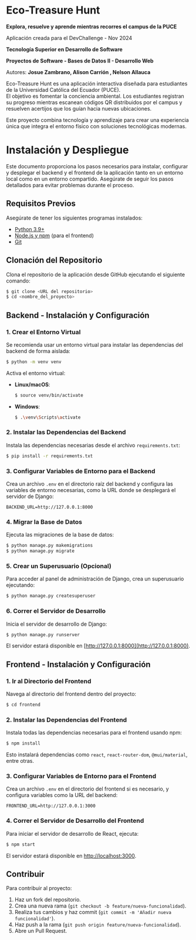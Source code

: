 # Eco-Treasure Hunt
**Explora, resuelve y aprende mientras recorres el campus de la PUCE** 

Aplicación creada para el DevChallenge - Nov 2024

**Tecnología Superior en Desarrollo de Software**

**Proyectos de Software - Bases de Datos II - Desarrollo Web**

Autores: **Josue Zambrano, Alison Carrión , Nelson Allauca**


Eco-Treasure Hunt es una aplicación interactiva diseñada para estudiantes de la Universidad Católica del Ecuador (PUCE).  
El objetivo es fomentar la conciencia ambiental. Los estudiantes registran su progreso mientras escanean códigos QR distribuidos por el campus y resuelven acertijos que los guían hacia nuevas ubicaciones.  

Este proyecto combina tecnología y aprendizaje para crear una experiencia única que integra el entorno físico con soluciones tecnológicas modernas.


# Instalación y Despliegue

Este documento proporciona los pasos necesarios para instalar, configurar y desplegar el backend y el frontend de la aplicación tanto en un entorno local como en un entorno compartido. Asegúrate de seguir los pasos detallados para evitar problemas durante el proceso.

## Requisitos Previos

Asegúrate de tener los siguientes programas instalados:

- [Python 3.9+](https://www.python.org/downloads/)
- [Node.js y npm](https://nodejs.org/en/download/) (para el frontend)
- [Git](https://git-scm.com/)

## Clonación del Repositorio

Clona el repositorio de la aplicación desde GitHub ejecutando el siguiente comando:

```bash
$ git clone <URL del repositorio>
$ cd <nombre_del_proyecto>
```

## Backend - Instalación y Configuración

### 1. Crear el Entorno Virtual

Se recomienda usar un entorno virtual para instalar las dependencias del backend de forma aislada:

```bash
$ python -m venv venv
```

Activa el entorno virtual:

- **Linux/macOS**:
  ```bash
  $ source venv/bin/activate
  ```
- **Windows**:
  ```bash
  $ .\venv\Scripts\activate
  ```

### 2. Instalar las Dependencias del Backend

Instala las dependencias necesarias desde el archivo `requirements.txt`:

```bash
$ pip install -r requirements.txt
```

### 3. Configurar Variables de Entorno para el Backend

Crea un archivo `.env` en el directorio raíz del backend y configura las variables de entorno necesarias, como la URL donde se desplegará el servidor de Django:

```
BACKEND_URL=http://127.0.0.1:8000
```

### 4. Migrar la Base de Datos

Ejecuta las migraciones de la base de datos:

```bash
$ python manage.py makemigrations
$ python manage.py migrate
```

### 5. Crear un Superusuario (Opcional)

Para acceder al panel de administración de Django, crea un superusuario ejecutando:

```bash
$ python manage.py createsuperuser
```

### 6. Correr el Servidor de Desarrollo

Inicia el servidor de desarrollo de Django:

```bash
$ python manage.py runserver
```

El servidor estará disponible en [http://127.0.0.1:8000](http://127.0.0.1:8000).

## Frontend - Instalación y Configuración

### 1. Ir al Directorio del Frontend

Navega al directorio del frontend dentro del proyecto:

```bash
$ cd frontend
```

### 2. Instalar las Dependencias del Frontend

Instala todas las dependencias necesarias para el frontend usando npm:

```bash
$ npm install
```

Esto instalará dependencias como `react`, `react-router-dom`, `@mui/material`, entre otras.

### 3. Configurar Variables de Entorno para el Frontend

Crea un archivo `.env` en el directorio del frontend si es necesario, y configura variables como la URL del backend:

```
FRONTEND_URL=http://127.0.0.1:3000
```

### 4. Correr el Servidor de Desarrollo del Frontend

Para iniciar el servidor de desarrollo de React, ejecuta:

```bash
$ npm start
```

El servidor estará disponible en [http://localhost:3000](http://localhost:3000).

## Contribuir

Para contribuir al proyecto:

1. Haz un fork del repositorio.
2. Crea una nueva rama (`git checkout -b feature/nueva-funcionalidad`).
3. Realiza tus cambios y haz commit (`git commit -m 'Añadir nueva funcionalidad'`).
4. Haz push a la rama (`git push origin feature/nueva-funcionalidad`).
5. Abre un Pull Request.


